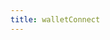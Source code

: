 ```yaml
---
title: walletConnect
---
```


<script setup>
const packageName = '@wagmi/core'
const connectorsPackageName = '@wagmi/connectors'
</script>

<!-- @include: @shared/connectors/walletConnect.md -->
